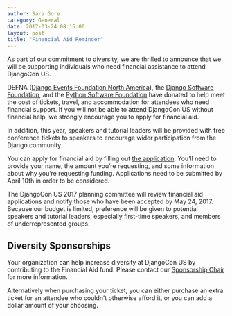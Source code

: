 ```yaml
---
author: Sara Gore
category: General
date: 2017-03-24 08:15:00
layout: post
title: "Financial Aid Reminder"
---
```


As part of our commitment to diversity, we are thrilled to announce that we will be supporting individuals who need financial assistance to attend DjangoCon US.

DEFNA ([Django Events Foundation North America](http://www.defna.org/)), the [Django Software Foundation](https://www.djangoproject.com/foundation/), and the [Python Software Foundation](https://www.python.org/psf/) have donated to help meet the cost of tickets, travel, and accommodation for attendees who need financial support. If you will not be able to attend DjangoCon US without financial help, we strongly encourage you to apply for financial aid.

In addition, this year, speakers and tutorial leaders will be provided with free conference tickets to speakers to encourage wider participation from the Django community.

You can apply for financial aid by filling out [the application](https://goo.gl/h8PTpC). You’ll need to provide your name, the amount you’re requesting, and some information about why you’re requesting funding. Applications need to be submitted by April 10th in order to be considered.

The DjangoCon US 2017 planning committee will review financial aid applications and notify those who have been accepted by May 24, 2017. Because our budget is limited, preference will be given to potential speakers and tutorial leaders, especially first-time speakers, and members of underrepresented groups.

## Diversity Sponsorships
Your organization can help increase diversity at DjangoCon US by contributing to the Financial Aid fund. Please contact our [Sponsorship Chair](mailto:sponsors@djangocon.us) for more information.

Alternatively when purchasing your ticket, you can either purchase an extra ticket for an attendee who couldn’t otherwise afford it, or you can add a dollar amount of your choosing.
